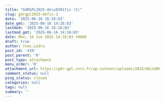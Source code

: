 ```yaml
---
title: "GdRGPL2025-de\u0301fis (1)"
slug: gdrgpl2025-defis-1
date: '2025-06-16 16:16:03'
date_gmt: '2025-06-16 14:16:03'
lastmod: '2025-06-16 16:16:03'
lastmod_gmt: '2025-06-16 14:16:03'
date: Mon, 16 Jun 2025 14:16:03 +0000
draft: true
author: Yves.Ledru
post_id: '439'
post_parent: '0'
post_type: attachment
menu_order: '0'
attachment_url: https://gdr-gpl.cnrs.fr/wp-content/uploads/2025/06/GdRGPL2025-defis-1.pdf
comment_status: null
ping_status: closed
categories: null
tags: null
summary: ''
---
```



